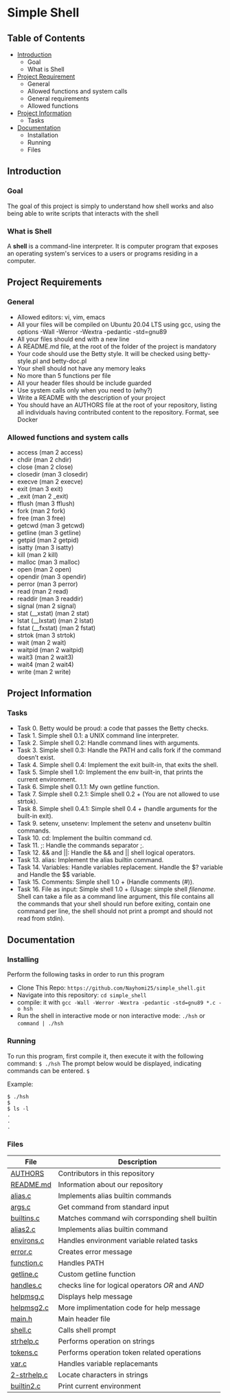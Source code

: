 # Simple Shell

## Table of Contents
* [Introduction](#Introduction)
	* Goal
	* What is Shell
* [Project Requirement](#Project-Requirement)
	* General
	* Allowed functions and system calls
	* General requirements
	* Allowed functions
* [Project Information](#Project-Information)
	* Tasks
* [Documentation](#Documentation)
	* Installation
	* Running
	* Files

## Introduction

### Goal
The goal of this project is simply to understand how shell works and also being able to write scripts that interacts with the shell

### What is Shell
A **shell** is a command-line interpreter. It is  computer program that exposes an operating system's services to a users or programs residing in a computer.

## Project Requirements

### General
- Allowed editors: vi, vim, emacs
- All your files will be compiled on Ubuntu 20.04 LTS using gcc, using the options -Wall -Werror -Wextra -pedantic -std=gnu89
- All your files should end with a new line
- A README.md file, at the root of the folder of the project is mandatory
- Your code should use the Betty style. It will be checked using betty-style.pl and betty-doc.pl
- Your shell should not have any memory leaks
- No more than 5 functions per file
- All your header files should be include guarded
- Use system calls only when you need to (why?)
- Write a README with the description of your project
- You should have an AUTHORS file at the root of your repository, listing all individuals having contributed content to the repository. Format, see Docker

### Allowed functions and system calls

- access (man 2 access)
- chdir (man 2 chdir)
- close (man 2 close)
- closedir (man 3 closedir)
- execve (man 2 execve)
- exit (man 3 exit)
- _exit (man 2 _exit)
- fflush (man 3 fflush)
- fork (man 2 fork)
- free (man 3 free)
- getcwd (man 3 getcwd)
- getline (man 3 getline)
- getpid (man 2 getpid)
- isatty (man 3 isatty)
- kill (man 2 kill)
- malloc (man 3 malloc)
- open (man 2 open)
- opendir (man 3 opendir)
- perror (man 3 perror)
- read (man 2 read)
- readdir (man 3 readdir)
- signal (man 2 signal)
- stat (__xstat) (man 2 stat)
- lstat (__lxstat) (man 2 lstat)
- fstat (__fxstat) (man 2 fstat)
- strtok (man 3 strtok)
- wait (man 2 wait)
- waitpid (man 2 waitpid)
- wait3 (man 2 wait3)
- wait4 (man 2 wait4)
- write (man 2 write)

## Project Information

### Tasks
- Task 0. Betty would be proud: a code that passes the Betty checks.
- Task 1. Simple shell 0.1: a UNIX command line interpreter.
- Task 2. Simple shell 0.2: Handle command lines with arguments.
- Task 3. Simple shell 0.3: Handle the PATH and calls fork if the command doesn’t exist.
- Task 4. Simple shell 0.4: Implement the exit built-in, that exits the shell.
- Task 5. Simple shell 1.0: Implement the env built-in, that prints the current environment.
- Task 6. Simple shell 0.1.1: My own getline function.
- Task 7. Simple shell 0.2.1: Simple shell 0.2 + (You are not allowed to use strtok).
- Task 8. Simple shell 0.4.1: Simple shell 0.4 + (handle arguments for the built-in exit).
- Task 9. setenv, unsetenv: Implement the setenv and unsetenv builtin commands.
- Task 10. cd: Implement the builtin command cd.
- Task 11. ;: Handle the commands separator ;.
- Task 12. && and ||: Handle the && and || shell logical operators.
- Task 13. alias: Implement the alias builtin command.
- Task 14. Variables: Handle variables replacement. Handle the $? variable and Handle the $$ variable.
- Task 15. Comments: Simple shell 1.0 + (Handle comments (#)).
- Task 16. File as input: Simple shell 1.0 + (Usage: simple shell _filename_. Shell can take a file as a command line argument, this file contains all the commands that your shell should run before exiting, contain one command per line, the shell should not print a prompt and should not read from stdin).

## Documentation

### Installing
Perform the following tasks in order to run this program

- Clone This Repo: `` https://github.com/Nayhomi25/simple_shell.git ``
- Navigate into this repository: `cd simple_shell`
- compile: it with  `gcc -Wall -Werror -Wextra -pedantic -std=gnu89 *.c -o hsh`
- Run the shell in interactive mode or non interactive mode: `./hsh` or `command | ./hsh`

### Running
To run this program, first compile it, then execute it with the following command:
`$ ./hsh`
The prompt below would be displayed, indicating commands can be entered.
`$ `

Example:
```
$ ./hsh
$
$ ls -l
.
.
.
```
### Files

|File|Description|
|---|---|
|[AUTHORS](https://github.com/Nayhomi25/simple_shell/blob/main/AUTHORS)|Contributors in this repository|
|[README.md](https://github.com/Nayhomi25/simple_shell/blob/main/README.md)|Information about our repository|
|[alias.c](https://github.com/Nayhomi25/simple_shell/blob/main/alias.c )|Implements alias builtin commands|
|[args.c](https://github.com/Nayhomi25/simple_shell/blob/main/args.c)|Get command from standard input|
|[builtins.c](https://github.com/Nayhomi25/simple_shell/blob/main/builtins.c)|Matches command wih corrsponding shell builtin|
|[alias2.c](https://github.com/Nayhomi25/simple_shell/blob/main/alias2.c)|Implements alias builtin command|
|[environs.c](https://github.com/Nayhomi25/simple_shell/blob/main/environs.c)|Handles environment variable related tasks|
|[error.c](https://github.com/Nayhomi25/simple_shell/blob/main/error.c)|Creates error message|
|[function.c](https://github.com/Nayhomi25/simple_shell/blob/main/function.c)|Handles PATH|
|[getline.c](https://github.com/Nayhomi25/simple_shell/blob/main/getline.c)|Custom getline function|
|[handles.c](https://github.com/Nayhomi25/simple_shell/blob/main/handles.c)|checks line for logical operators _OR_ and _AND_|
|[helpmsg.c](https://github.com/Nayhomi25/simple_shell/blob/main/helpmsg.c)|Displays help message|
|[helpmsg2.c](https://github.com/Nayhomi25/simple_shell/blob/main/helpmsg2.c)|More implimentation code for help message|
|[main.h](https://github.com/Nayhomi25/simple_shell/blob/main/main.h)|Main header file|
|[shell.c](https://github.com/Nayhomi25/simple_shell/blob/main/shell.c)|Calls shell prompt|
|[strhelp.c](https://github.com/Nayhomi25/simple_shell/blob/main/strhelp.c)|Performs operation on strings|
|[tokens.c](https://github.com/Nayhomi25/simple_shell/blob/main/tokens.c)|Performs operation token related operations|
|[var.c](https://github.com/Nayhomi25/simple_shell/blob/main/var.c)|Handles variable replacemants|
|[2-strhelp.c](https://github.com/Nayhomi25/simple_shell/blob/main/2-strhelp.c)|Locate characters in strings|
|[builtin2.c](https://github.com/Nayhomi25/simple_shell/blob/main/builtin2.c)|Print current environment|
